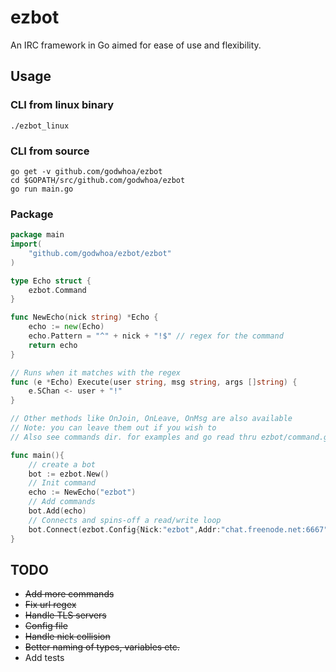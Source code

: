 ezbot
==========
An IRC framework in Go aimed for ease of use and flexibility.


## Usage

### CLI from linux binary
```
./ezbot_linux
```

### CLI from source
```
go get -v github.com/godwhoa/ezbot
cd $GOPATH/src/github.com/godwhoa/ezbot
go run main.go
```

### Package
```go
package main
import(
	"github.com/godwhoa/ezbot/ezbot"
)

type Echo struct {
	ezbot.Command
}

func NewEcho(nick string) *Echo {
	echo := new(Echo)
	echo.Pattern = "^" + nick + "!$" // regex for the command
	return echo
}

// Runs when it matches with the regex
func (e *Echo) Execute(user string, msg string, args []string) {
	e.SChan <- user + "!"
}

// Other methods like OnJoin, OnLeave, OnMsg are also available
// Note: you can leave them out if you wish to
// Also see commands dir. for examples and go read thru ezbot/command.go

func main(){
	// create a bot
	bot := ezbot.New()
	// Init command
	echo := NewEcho("ezbot")
	// Add commands
	bot.Add(echo)
	// Connects and spins-off a read/write loop
	bot.Connect(ezbot.Config{Nick:"ezbot",Addr:"chat.freenode.net:6667",Channel:"##ezirc"})
}
```


## TODO
 + ~~Add more commands~~
 + ~~Fix url regex~~
 + ~~Handle TLS servers~~
 + ~~Config file~~
 + ~~Handle nick collision~~
 + ~~Better naming of types, variables etc.~~
 + Add tests
